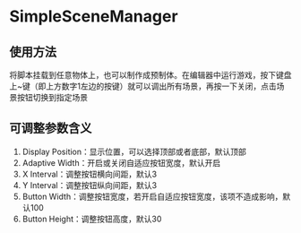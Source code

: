 # SimpleSceneManager

## **使用方法**

将脚本挂载到任意物体上，也可以制作成预制体。在编辑器中运行游戏，按下键盘上~键（即上方数字1左边的按键）就可以调出所有场景，再按一下关闭，点击场景按钮切换到指定场景

## **可调整参数含义**

1. Display Position：显示位置，可以选择顶部或者底部，默认顶部
2. Adaptive Width：开启或关闭自适应按钮宽度，默认开启
3. X Interval：调整按钮横向间距，默认3
4. Y Interval：调整按钮纵向间距，默认3
5. Button Width：调整按钮宽度，若开启自适应按钮宽度，该项不造成影响，默认100
6. Button Height：调整按钮高度，默认30
